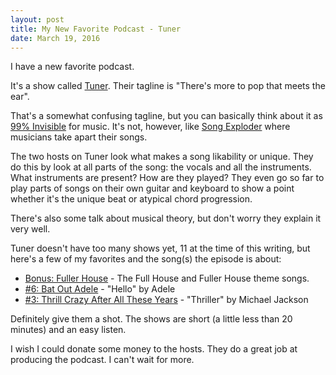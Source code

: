 ```yaml
---
layout: post
title: My New Favorite Podcast - Tuner
date: March 19, 2016
---
```


I have a new favorite podcast.

It's a show called [Tuner](http://www.tuner.show). Their tagline is "There's more to pop that meets the ear".

That's a somewhat confusing tagline, but you can basically think about it as [99% Invisible](http://99percentinvisible.org) for music. It's not, however, like [Song Exploder](http://songexploder.net) where musicians take apart their songs.

The two hosts on Tuner look what makes a song likability or unique. They do this by look at all parts of the song: the vocals and all the instruments. What instruments are present? How are they played? They even go so far to play parts of songs on their own guitar and keyboard to show a point whether it's the unique beat or atypical chord progression.

There's also some talk about musical theory, but don't worry they explain it very well.

Tuner doesn't have too many shows yet, 11 at the time of this writing, but here's a few of my favorites and the song(s) the episode is about:

 - [Bonus: Fuller House](http://www.tuner.show/episodes/2016/3/6/bonus-fullest-house) - The Full House and Fuller House theme songs.
 - [#6: Bat Out Adele](http://www.tuner.show/episodes/2015/12/14/6-bat-out-adele) - "Hello" by Adele
 - [#3: Thrill Crazy After All These Years](http://www.tuner.show/episodes/2015/10/25/3-thrill-crazy-after-all-these-years) - "Thriller" by Michael Jackson

Definitely give them a shot. The shows are short (a little less than 20 minutes) and an easy listen.

I wish I could donate some money to the hosts. They do a great job at producing the podcast. I can't wait for more.
